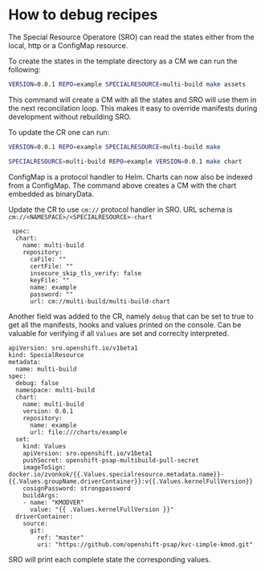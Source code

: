 # How to debug recipes

The Special Resource Operatore (SRO) can read the states either from the local,
http or a ConfigMap resource.

To create the states in the template directory as a CM we can run the
following:

```bash
VERSION=0.0.1 REPO=example SPECIALRESOURCE=multi-build make assets
```

This command will create a CM with all the states and SRO will use them in the
next reconcilation loop. This makes it easy to override manifests during
development without rebuilding SRO.

To update the CR one can run:

```bash
VERSION=0.0.1 REPO=example SPECIALRESOURCE=multi-build make
```

```bash
SPECIALRESOURCE=multi-build REPO=example VERSION=0.0.1 make chart
```

ConfigMap is a protocol handler to Helm. Charts can now also be indexed from a ConfigMap.
The command above creates a CM with the chart embedded as binaryData.

Update the CR to use `cm://` protocol handler in SRO. URL schema is
`cm://<NAMESPACE>/<SPECIALRESOURCE>-chart`

```yaml=
 spec:
  chart:
    name: multi-build
    repository:
      caFile: ""
      certFile: ""
      insecure_skip_tls_verify: false
      keyFile: ""
      name: example
      password: ""
      url: cm://multi-build/multi-build-chart
```

Another field was added to the CR, namely `debug` that can be set to true to get
all the manifests, hooks and values printed on the console. Can be valuable for
verifying if all `Values` are set and correclty interpreted.

```yaml=
apiVersion: sro.openshift.io/v1beta1
kind: SpecialResource
metadata:
  name: multi-build
spec:
  debug: false
  namespace: multi-build
  chart:
    name: multi-build
    version: 0.0.1
    repository:
      name: example
      url: file:///charts/example
  set:
    kind: Values
    apiVersion: sro.openshift.io/v1beta1
    pushSecret: openshift-psap-multibuild-pull-secret
    imageToSign: docker.io/zvonkok/{{.Values.specialresource.metadata.name}}-{{.Values.groupName.driverContainer}}:v{{.Values.kernelFullVersion}}
    cosignPassword: strongpassword
    buildArgs:
    - name: "KMODVER"
      value: "{{ .Values.kernelFullVersion }}"
  driverContainer:
    source:
      git:
        ref: "master"
        uri: "https://github.com/openshift-psap/kvc-simple-kmod.git"
```

SRO will print each complete state the corresponding values.
